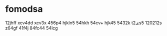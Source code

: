 # fomodsa
12jhff
xcv4dd
xcv3x
456p4
hjkln5
54hkh
54cv+
hjk45
5432k
t2یs5
120212s
z64gf
41f4j
84fc44
54lcg
